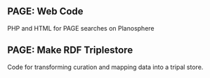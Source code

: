 ## PAGE: Web Code
PHP and HTML for PAGE searches on Planosphere 

## PAGE: Make RDF Triplestore
Code for transforming curation and mapping data into a tripal store.
